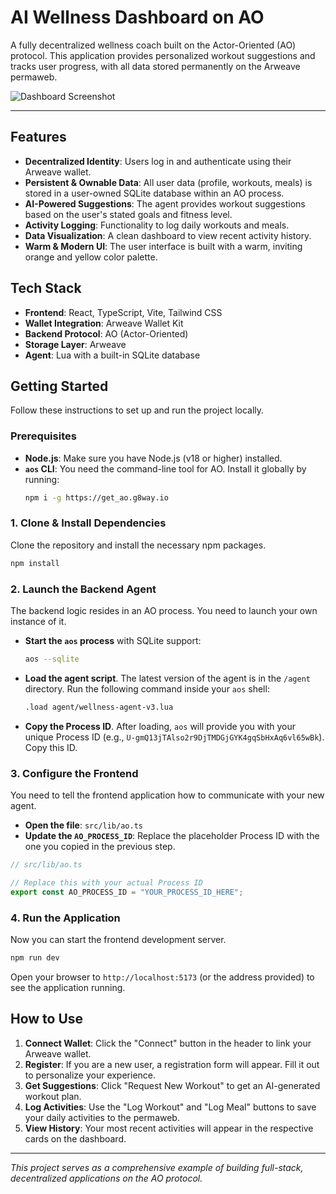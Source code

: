 # AI Wellness Dashboard on AO

A fully decentralized wellness coach built on the Actor-Oriented (AO) protocol. This application provides personalized workout suggestions and tracks user progress, with all data stored permanently on the Arweave permaweb.

![Dashboard Screenshot](https://i.imgur.com/your-screenshot.png) <!-- Replace with an actual screenshot -->

---

## Features

- **Decentralized Identity**: Users log in and authenticate using their Arweave wallet.
- **Persistent & Ownable Data**: All user data (profile, workouts, meals) is stored in a user-owned SQLite database within an AO process.
- **AI-Powered Suggestions**: The agent provides workout suggestions based on the user's stated goals and fitness level.
- **Activity Logging**: Functionality to log daily workouts and meals.
- **Data Visualization**: A clean dashboard to view recent activity history.
- **Warm & Modern UI**: The user interface is built with a warm, inviting orange and yellow color palette.

## Tech Stack

- **Frontend**: React, TypeScript, Vite, Tailwind CSS
- **Wallet Integration**: Arweave Wallet Kit
- **Backend Protocol**: AO (Actor-Oriented)
- **Storage Layer**: Arweave
- **Agent**: Lua with a built-in SQLite database

## Getting Started

Follow these instructions to set up and run the project locally.

### Prerequisites

- **Node.js**: Make sure you have Node.js (v18 or higher) installed.
- **`aos` CLI**: You need the command-line tool for AO. Install it globally by running:
  ```sh
  npm i -g https://get_ao.g8way.io
  ```

### 1. Clone & Install Dependencies

Clone the repository and install the necessary npm packages.

```sh
npm install
```

### 2. Launch the Backend Agent

The backend logic resides in an AO process. You need to launch your own instance of it.

- **Start the `aos` process** with SQLite support:
  ```sh
  aos --sqlite
  ```
- **Load the agent script**. The latest version of the agent is in the `/agent` directory. Run the following command inside your `aos` shell:
  ```sh
  .load agent/wellness-agent-v3.lua
  ```
- **Copy the Process ID**. After loading, `aos` will provide you with your unique Process ID (e.g., `U-gmQ13jTAlso2r9DjTMDGjGYK4gqSbHxAq6vl65wBk`). Copy this ID.

### 3. Configure the Frontend

You need to tell the frontend application how to communicate with your new agent.

- **Open the file**: `src/lib/ao.ts`
- **Update the `AO_PROCESS_ID`**: Replace the placeholder Process ID with the one you copied in the previous step.

```typescript
// src/lib/ao.ts

// Replace this with your actual Process ID
export const AO_PROCESS_ID = "YOUR_PROCESS_ID_HERE"; 
```

### 4. Run the Application

Now you can start the frontend development server.

```sh
npm run dev
```

Open your browser to `http://localhost:5173` (or the address provided) to see the application running.

## How to Use

1.  **Connect Wallet**: Click the "Connect" button in the header to link your Arweave wallet.
2.  **Register**: If you are a new user, a registration form will appear. Fill it out to personalize your experience.
3.  **Get Suggestions**: Click "Request New Workout" to get an AI-generated workout plan.
4.  **Log Activities**: Use the "Log Workout" and "Log Meal" buttons to save your daily activities to the permaweb.
5.  **View History**: Your most recent activities will appear in the respective cards on the dashboard.

---

*This project serves as a comprehensive example of building full-stack, decentralized applications on the AO protocol.*
